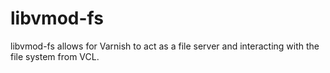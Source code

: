 # libvmod-fs
libvmod-fs allows for Varnish to act as a file server and interacting with the file system from VCL.
